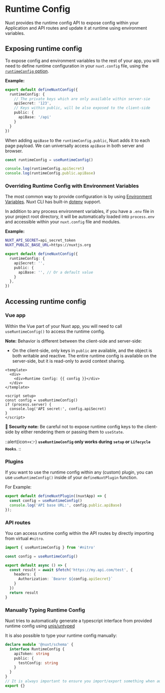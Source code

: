 # Runtime Config

Nuxt provides the runtime config API to expose config within your Application and API routes and update it at runtime using environment variables.

## Exposing runtime config

To expose config and environment variables to the rest of your app, you will need to define runtime configuration in your `nuxt.config` file, using the [`runtimeConfig` option](/guide/directory-structure/nuxt.config#runtimeconfig).

**Example:**

```ts [nuxt.config.ts]
export default defineNuxtConfig({
  runtimeConfig: {
    // The private keys which are only available within server-sie
    apiSecret: '123',
    // Keys within public, will be also exposed to the client-side
    public: {
      apiBase: '/api'
    }
  }
})
```

When adding `apiBase` to the `runtimeConfig.public`, Nuxt adds it to each page payload. We can universally access `apiBase` in both server and browser.

```js
const runtimeConfig = useRuntimeConfig()

console.log(runtimeConfig.apiSecret)
console.log(runtimeConfig.public.apiBase)
```

### Overriding Runtime Config with Environment Variables

The most common way to provide configuration is by using [Environment Variables](https://medium.com/chingu/an-introduction-to-environment-variables-and-how-to-use-them-f602f66d15fa).
Nuxt CLI has built-in [dotenv](https://github.com/motdotla/dotenv) support.

In addition to any process environment variables, if you have a `.env` file in your project root directory, it will be automatically loaded into `process.env` and accessible within your `nuxt.config` file and modules.

**Example:**

```sh [.env]
NUXT_API_SECRET=api_secret_token
NUXT_PUBLIC_BASE_URL=https://nuxtjs.org
```

```ts [nuxt.config.ts]
export default defineNuxtConfig({
  runtimeConfig: {
    apiSecret: '',
    public: {
      apiBase: '', // Or a default value
    }
  },
})
```

## Accessing runtime config

### Vue app

Within the Vue part of your Nuxt app, you will need to call `useRuntimeConfig()` to access the runtime config.

**Note:** Behavior is different between the client-side and server-side:

- On the client-side, only keys in `public` are available, and the object is both writable and reactive.
The entire runtime config is available on the server-side, but it is read-only to avoid context sharing.

```vue
<template>
  <div>
    <div>Runtime Config: {{ config }}</div>
  </div>
</template>

<script setup>
const config = useRuntimeConfig()
if (process.server) {
  console.log('API secret:', config.apiSecret)
}
</script>
```

**🛑 Security note:** Be careful not to expose runtime config keys to the client-side by either rendering them or passing them to `useState`.

::alert{icon=👉}
**`useRuntimeConfig` only works during `setup` or `Lifecycle Hooks`**.
::

### Plugins

If you want to use the runtime config within any (custom) plugin, you can use `useRuntimeConfig()` inside of your `defineNuxtPlugin` function.

For Example:

```ts
export default defineNuxtPlugin((nuxtApp) => {
  const config = useRuntimeConfig()
  console.log('API base URL:', config.public.apiBase)
});
```

### API routes

You can access runtime config within the API routes by directly importing from virtual `#nitro`.

```ts
import { useRuntimeConfig } from '#nitro'

const config = useRuntimeConfig()

export default async () => {
  const result = await $fetch('https://my.api.com/test', {
    headers: {
      Authorization: `Bearer ${config.apiSecret}`
    }
  })
  return result
}
```

### Manually Typing Runtime Config

Nuxt tries to automatically generate a typescript interface from provided runtime config using [unjs/untyped](https://github.com/unjs/untyped)

It is also possible to type your runtime config manually:

```ts [index.d.ts]
declare module '@nuxt/schema' {
  interface RuntimeConfig {
    apiToken: string
    public: {
      testConfig: string
    }
  }
}
// It is always important to ensure you import/export something when augmenting a type
export {}
```

